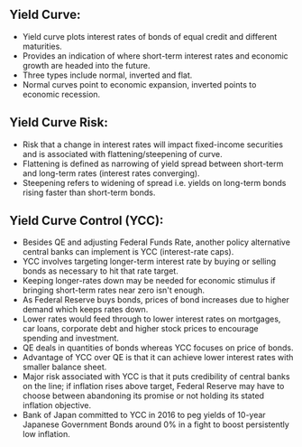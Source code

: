 ## Yield Curve:
- Yield curve plots interest rates of bonds of equal credit and different maturities.
- Provides an indication of where short-term interest rates and economic growth are headed into the future.
- Three types include normal, inverted and flat.
- Normal curves point to economic expansion, inverted points to economic recession.

## Yield Curve Risk:
- Risk that a change in interest rates will impact fixed-income securities and is associated with flattening/steepening of curve.
- Flattening is defined as narrowing of yield spread between short-term and long-term rates (interest rates converging).
- Steepening refers to widening of spread i.e. yields on long-term bonds rising faster than short-term bonds.

## Yield Curve Control (YCC):
- Besides QE and adjusting Federal Funds Rate, another policy alternative central banks can implement is YCC (interest-rate caps).
- YCC involves targeting longer-term interest rate by buying or selling bonds as necessary to hit that rate target.
- Keeping longer-rates down may be needed for economic stimulus if bringing short-term rates near zero isn't enough.
- As Federal Reserve buys bonds, prices of bond increases due to higher demand which keeps rates down.
- Lower rates would feed through to lower interest rates on mortgages, car loans, corporate debt and higher stock prices to encourage spending and investment.
- QE deals in quantities of bonds whereas YCC focuses on price of bonds.
- Advantage of YCC over QE is that it can achieve lower interest rates with smaller balance sheet.
- Major risk associated with YCC is that it puts credibility of central banks on the line; if inflation rises above target, Federal Reserve may have to choose between abandoning its promise or not holding its stated inflation objective.
- Bank of Japan committed to YCC in 2016 to peg yields of 10-year Japanese Government Bonds around 0% in a fight to boost persistently low inflation.
